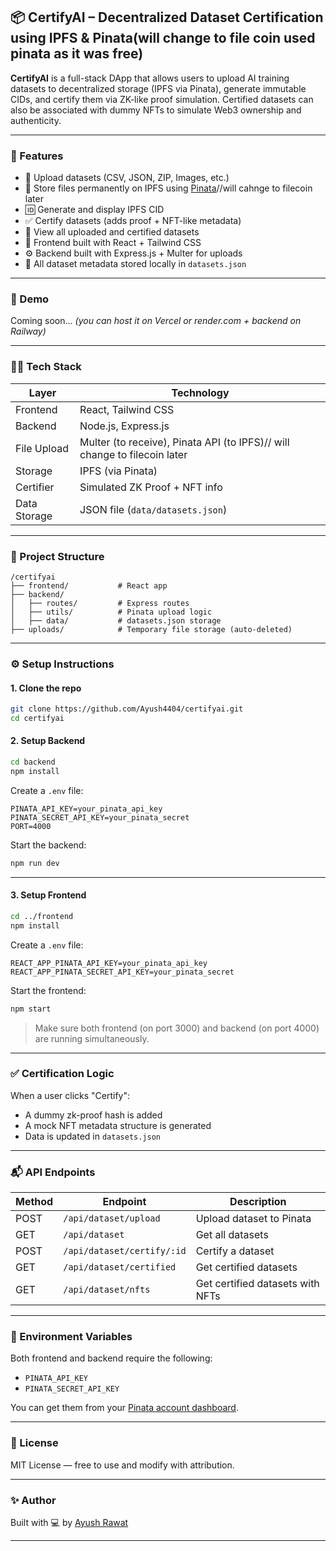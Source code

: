 

## 📦 CertifyAI – Decentralized Dataset Certification using IPFS & Pinata(will change to file coin used pinata as it was free)

**CertifyAI** is a full-stack DApp that allows users to upload AI training datasets to decentralized storage (IPFS via Pinata), generate immutable CIDs, and certify them via ZK-like proof simulation. Certified datasets can also be associated with dummy NFTs to simulate Web3 ownership and authenticity.

---

### 🚀 Features

* 📁 Upload datasets (CSV, JSON, ZIP, Images, etc.)
* 🔐 Store files permanently on IPFS using [Pinata](https://www.pinata.cloud/)//will cahnge to filecoin later
* 🆔 Generate and display IPFS CID
* ✅ Certify datasets (adds proof + NFT-like metadata)
* 🧾 View all uploaded and certified datasets
* 🔗 Frontend built with React + Tailwind CSS
* ⚙️ Backend built with Express.js + Multer for uploads
* 📂 All dataset metadata stored locally in `datasets.json`

---

### 📸 Demo

Coming soon... *(you can host it on Vercel or render.com + backend on Railway)*

---

### 🧑‍💻 Tech Stack

| Layer        | Technology                                |
| ------------ | ----------------------------------------- |
| Frontend     | React, Tailwind CSS                       |
| Backend      | Node.js, Express.js                       |
| File Upload  | Multer (to receive), Pinata API (to IPFS)// will change to filecoin later |
| Storage      | IPFS (via Pinata)                         |
| Certifier    | Simulated ZK Proof + NFT info             |
| Data Storage | JSON file (`data/datasets.json`)          |

---

### 📂 Project Structure

```
/certifyai
├── frontend/           # React app
├── backend/
│   ├── routes/         # Express routes
│   ├── utils/          # Pinata upload logic
│   ├── data/           # datasets.json storage
├── uploads/            # Temporary file storage (auto-deleted)
```

---

### ⚙️ Setup Instructions

#### 1. Clone the repo

```bash
git clone https://github.com/Ayush4404/certifyai.git
cd certifyai
```

#### 2. Setup Backend

```bash
cd backend
npm install
```

Create a `.env` file:

```env
PINATA_API_KEY=your_pinata_api_key
PINATA_SECRET_API_KEY=your_pinata_secret
PORT=4000
```

Start the backend:

```bash
npm run dev
```

---

#### 3. Setup Frontend

```bash
cd ../frontend
npm install
```

Create a `.env` file:

```env
REACT_APP_PINATA_API_KEY=your_pinata_api_key
REACT_APP_PINATA_SECRET_API_KEY=your_pinata_secret
```

Start the frontend:

```bash
npm start
```

> Make sure both frontend (on port 3000) and backend (on port 4000) are running simultaneously.

---

### ✅ Certification Logic

When a user clicks "Certify":

* A dummy zk-proof hash is added
* A mock NFT metadata structure is generated
* Data is updated in `datasets.json`

---

### 📬 API Endpoints

| Method | Endpoint                   | Description                      |
| ------ | -------------------------- | -------------------------------- |
| POST   | `/api/dataset/upload`      | Upload dataset to Pinata         |
| GET    | `/api/dataset`             | Get all datasets                 |
| POST   | `/api/dataset/certify/:id` | Certify a dataset                |
| GET    | `/api/dataset/certified`   | Get certified datasets           |
| GET    | `/api/dataset/nfts`        | Get certified datasets with NFTs |

---

### 🔐 Environment Variables

Both frontend and backend require the following:

* `PINATA_API_KEY`
* `PINATA_SECRET_API_KEY`

You can get them from your [Pinata account dashboard](https://app.pinata.cloud/keys).

---

### 📄 License

MIT License — free to use and modify with attribution.

---

### ✨ Author

Built with 💻 by [Ayush Rawat](https://github.com/Ayush4404)

---

